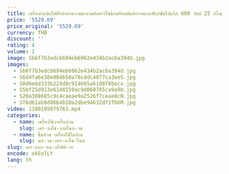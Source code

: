 ```yaml
---
title: เครื่องกําเนิดไฟฟ้าถังทําความสะอาดอัลตราโซนิกพร้อมพัลส์กวาดและฟังก์ชั่นไล่แก๊ส 600 วัตต์ 25 กิโลเฮิร์ตซ์ถึง 40 กิโลเฮิร์ตซ์
price: '5529.69'
price_original: '5529.69'
currency: THB
discount: ''
rating: 4
volume: 1
image: Sb6f7b3edcb694eb6962e434b2ac6a394U.jpg
images:
  - Sb6f7b3edcb694eb6962e434b2ac6a394U.jpg
  - S6d4fa6e38e084b58a78cddc4877ca3eeS.jpg
  - S0d6e6d333b224d8c914665a61d8f8becv.jpg
  - S5bf25d913e6148159ac9d060785ca9a9U.jpg
  - S20a388665c9c4caeae9a2526f7ceae8cN.jpg
  - Sf6d61ab8d0664b10a2dbe94632df2fb6M.jpg
video: 1100195079763.mp4
categories:
  - name: เครื่องใช้ภายในบ้าน
    slug: เคร-องใช-ภายในบ-าน
  - name: ชิ้นส่วน เครื่องใช้ในบ้าน
    slug: นส-วน-เคร-องใช-ในบ
slug: เคร-องก-าเน-ดไฟฟ-าถ
encode: okEolLY
lang: th
---
```

  